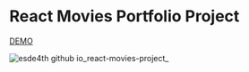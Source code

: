 # React Movies Portfolio Project

[DEMO](https://esde4th.github.io/react-movies-project/)

![esde4th github io_react-movies-project_](https://user-images.githubusercontent.com/93351842/152657799-7bfdae5c-de81-4764-8623-a9693a3c4ff3.jpg)
